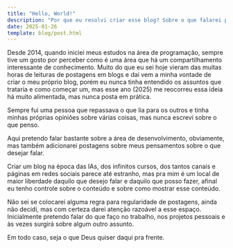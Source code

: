 ```yaml
---
title: "Hello, World!"
description: "Por que eu resolvi criar esse blog? Sobre o que falarei por aqui?"
date: 2025-01-26
template: blog/post.html
---
```


Desde 2014, quando iniciei meus estudos na área de programação, sempre tive um gosto por perceber como é uma área que há um compartilhamento interessante de conhecimento. Muito do que eu sei hoje vieram das muitas horas de leituras de postagens em blogs e daí vem a minha vontade de criar o meu próprio blog, porém eu nunca tinha entendido os assuntos que trataria e como começar um, mas esse ano (2025) me reocorreu essa ideia há muito alimentada, mas nunca posta em prática.

Sempre fui uma pessoa que repassava o que lia para os outros e tinha minhas próprias opiniões sobre várias coisas, mas nunca escrevi sobre o que penso.

Aqui pretendo falar bastante sobre a área de desenvolvimento, obviamente, mas também adicionarei postagens sobre meus pensamentos sobre o que desejar falar.

Criar um blog na época das IAs, dos infinitos cursos, dos tantos canais e páginas em redes sociais parece até estranho, mas pra mim é um local de maior liberdade daquilo que desejo falar e daquilo que posso fazer, afinal eu tenho controle sobre o conteúdo e sobre como mostrar esse conteúdo.

Não sei se colocarei alguma regra para regularidade de postagens, ainda não decidi, mas com certeza darei atenção razoável a esse espaço. Inicialmente pretendo falar do que faço no trabalho, nos projetos pessoais e às vezes surgirá sobre algum outro assunto.

Em todo caso, seja o que Deus quiser daqui pra frente.

